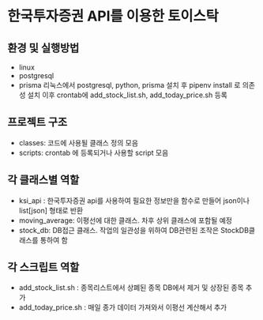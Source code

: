# 한국투자증권 API를 이용한 토이스탁

## 환경 및 실행방법
- linux
- postgresql
- prisma
리눅스에서 postgresql, python, prisma 설치 후 pipenv install 로 의존성 설치
이후 crontab에 add_stock_list.sh, add_today_price.sh 등록

## 프로젝트 구조
- classes: 코드에 사용될 클래스 정의 모음
- scripts: crontab 에 등록되거나 사용할 script 모음

## 각 클래스별 역할
- ksi_api : 한국투자증권 api를 사용하여 필요한 정보만을 함수로 만들어 json이나 list[json] 형태로 반환
- moving_average: 이평선에 대한 클래스. 차후 상위 클래스에 포함될 예정
- stock_db: DB접근 클래스. 작업의 일관성을 위하여 DB관련된 조작은 StockDB클래스를 통하여 함

## 각 스크립트 역할
- add_stock_list.sh : 종목리스트에서 상폐된 종목 DB에서 제거 및 상장된 종목 추가
- add_today_price.sh : 매일 종가 데이터 가져와서 이평선 계산해서 추가

